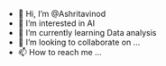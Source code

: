 - 👋 Hi, I’m @Ashritavinod
- 👀 I’m interested in AI
- 🌱 I’m currently learning Data analysis
- 💞️ I’m looking to collaborate on ...
- 📫 How to reach me ...

<!---
Ashritavinod/Ashritavinod is a ✨ special ✨ repository because its `README.md` (this file) appears on your GitHub profile.
You can click the Preview link to take a look at your changes.
--->

